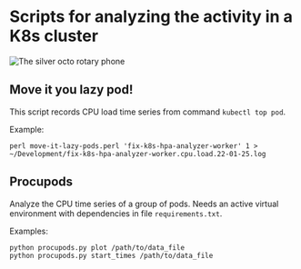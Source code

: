 # Scripts for analyzing the activity in a K8s cluster

![The silver octo rotary phone](https://drive.google.com/file/d/1ZNc0teUqKH0lHIP4J_JBeI712Q3nGVM0/view?usp=sharing)

## Move it you lazy pod!
This script records CPU load time series from command `kubectl top pod`.

Example:
```
perl move-it-lazy-pods.perl 'fix-k8s-hpa-analyzer-worker' 1 > ~/Development/fix-k8s-hpa-analyzer-worker.cpu.load.22-01-25.log
```

## Procupods
Analyze the CPU time series of a group of pods. Needs an active virtual environment with dependencies in file `requirements.txt`.

Examples:
```
python procupods.py plot /path/to/data_file
python procupods.py start_times /path/to/data_file
```
